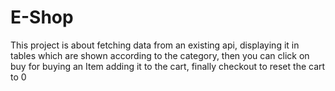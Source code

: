 # E-Shop
This project is about fetching data from an existing api, displaying it in tables which are shown according to the category, then you can click on buy for buying an Item adding it to the cart, finally checkout to reset the cart to 0
